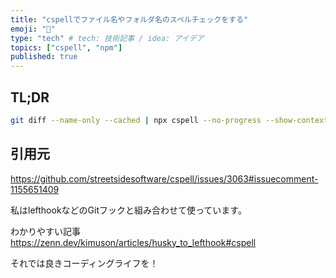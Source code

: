 ```yaml
---
title: "cspellでファイル名やフォルダ名のスペルチェックをする"
emoji: "🕌"
type: "tech" # tech: 技術記事 / idea: アイデア
topics: ["cspell", "npm"]
published: true
---
```


## TL;DR

```sh
git diff --name-only --cached | npx cspell --no-progress --show-context stdin
```

## 引用元

https://github.com/streetsidesoftware/cspell/issues/3063#issuecomment-1155651409

私はlefthookなどのGitフックと組み合わせて使っています。

わかりやすい記事
https://zenn.dev/kimuson/articles/husky_to_lefthook#cspell

それでは良きコーディングライフを！
